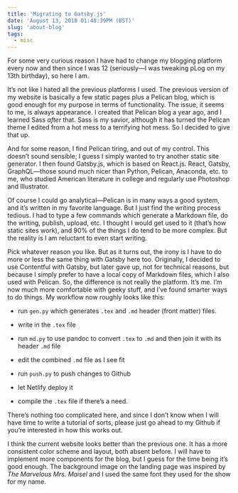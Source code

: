 ```yaml
---
title: 'Migrating to Gatsby.js'
date: 'August 13, 2018 01:48:39PM (BST)'
slug: 'about-blog'
tags:
  - misc
---
```


For some very curious reason I have had to change my blogging platform
every now and then since I was 12 (seriously—I was tweaking pLog on my
13th birthday), so here I am.

It’s not like I hated all the previous platforms I used. The previous
version of my website is basically a few static pages plus a Pelican
blog, which is good enough for my purpose in terms of functionality. The
issue, it seems to me, is always appearance. I created that Pelican blog
a year ago, and I learned Sass _after_ that. Sass is my savior, although
it has turned the Pelican theme I edited from a hot mess to a terrifying
hot mess. So I decided to give that up.

And for some reason, I find Pelican tiring, and out of my control. This
doesn’t sound sensible; I guess I simply wanted to try another static
site generator. I then found Gatsby.js, which is based on React.js.
React, Gatsby, GraphQL—those sound much nicer than Python, Pelican,
Anaconda, etc. to me, who studied American literature in college and
regularly use Photoshop and Illustrator.

Of course I could go analytical—Pelican is in many ways a good system,
and it’s written in my favorite language. But I just find the writing
process tedious. I had to type a few commands which generate a Markdown
file, do the writing, publish, upload, etc. I thought I would get used
to it (that’s how static sites work), and 90% of the things I do tend to
be more complex. But the reality is I am reluctant to even start
writing.

Pick whatever reason you like. But as it turns out, the irony is I have
to do more or less the same thing with Gatsby here too. Originally, I
decided to use Contentful with Gatsby, but later gave up, not for
technical reasons, but because I simply prefer to have a local copy of
Markdown files, which I also used with Pelican. So, the difference is
not really the platform. It’s me. I’m now much more comfortable with
geeky stuff, and I’ve found smarter ways to do things. My workflow now
roughly looks like this:

- run `gen.py` which generates `.tex` and `.md` header (front matter)
  files.

- write in the `.tex` file

- run `md.py` to use pandoc to convert `.tex` to `.md` and then join
  it with its header `.md` file

- edit the combined `.md` file as I see fit

- run `push.py` to push changes to Github

- let Netlify deploy it

- compile the `.tex` file if there’s a need.

There’s nothing too complicated here, and since I don’t know when I will
have time to write a tutorial of sorts, please just go ahead to my
Github if you’re interested in how this works out.

I think the current website looks better than the previous one. It has a
more consistent color scheme and layout, both absent before. I will have
to implement more components for the blog, but I guess for the time
being it’s good enough. The background image on the landing page was
inspired by _The Marvelous Mrs. Maisel_ and I used the same font they
used for the show for my name.
